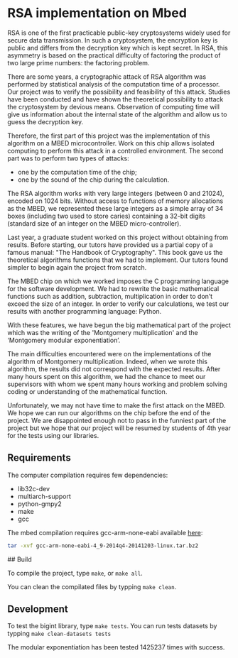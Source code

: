 # RSA implementation on Mbed

RSA is one of the first practicable public-key cryptosystems widely used for 
secure data transmission. In such a cryptosystem, the encryption key is public
and differs from the decryption key which is kept secret. In RSA, this 
asymmetry is based on the practical difficulty of factoring the product of two
large prime numbers: the factoring problem. 

There are some years, a cryptographic attack of RSA algorithm was performed by 
statistical analysis of the computation time of a processor. Our project was to
verify the possibility and feasibility of this attack. Studies have been 
conducted and have shown the theoretical possibility to attack the 
cryptosystem by devious means. Observation of computing time will give us 
information about the internal state of the algorithm and allow us to guess the
decryption key.

Therefore, the first part of this project was the implementation of this 
algorithm on a MBED microcontroller. Work on this chip allows isolated 
computing to perform this attack in a controlled environment. The second part 
was to perform two types of attacks: 
 - one by the computation time of the chip;
 - one by the sound of the chip during the calculation.

The RSA algorithm works with very large integers (between 0 and 21024), encoded
on 1024 bits. Without access to functions of memory allocations as the MBED, we
represented these large integers as a simple array of 34 boxes (including two 
used to store caries) containing a 32-bit digits (standard size of an integer 
on the MBED micro-controller).

Last year, a graduate student worked on this project without obtaining from 
results. Before starting, our tutors have provided us a partial copy of a 
famous manual: "The Handbook of Cryptography". This book gave us the 
theoretical algorithms functions that we had to implement.  Our tutors found 
simpler to begin again the project from scratch.

The MBED chip on which we worked imposes the C programming language for the 
software development. We had to rewrite the basic mathematical functions such 
as addition, subtraction, multiplication in order to don’t exceed the size of 
an integer. In order to verify our calculations, we test our results with 
another programming language: Python.

With these features, we have begun the big mathematical part of the project 
which was the writing of the 'Montgomery multiplication' and the ‘Montgomery 
modular exponentiation’.

The main difficulties encountered were on the implementations of the algorithm 
of Montgomery multiplication. Indeed, when we wrote this algorithm, the results
did not correspond with the expected results. After many hours spent on this 
algorithm, we had the chance to meet our supervisors with whom we spent many 
hours working and problem solving coding or understanding of the mathematical 
function.

Unfortunately, we may not have time to make the first attack on the MBED. We 
hope we can run our algorithms on the chip before the end of the project. We 
are disappointed enough not to pass in the funniest part of the project but we
hope that our project will be resumed by students of 4th year for the tests 
using our libraries.


## Requirements

The computer compilation requires few dependencies:
 - lib32c-dev
 - multiarch-support
 - python-gmpy2
 - make
 - gcc

The mbed compilation requires gcc-arm-none-eabi available 
[here](https://launchpad.net/gcc-arm-embedded/+download):
```sh
tar -xvf gcc-arm-none-eabi-4_9-2014q4-20141203-linux.tar.bz2
```


## Build

To compile the project, type ```make```, or ```make all```.

You can clean the compilated files by typping ```make clean```.


## Development

To test the bigint library, type ```make tests```.
You can run tests datasets by typping ```make clean-datasets tests```

The modular exponentiation has been tested 1425237 times with success.


